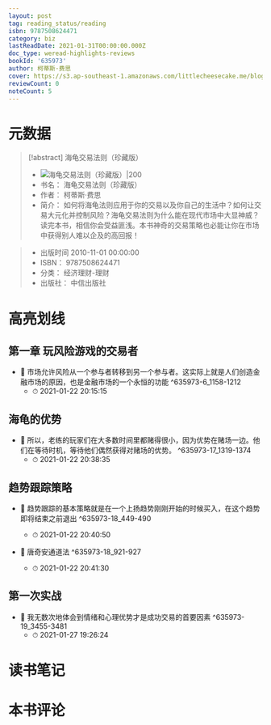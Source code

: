 ```yaml
---
layout: post
tag: reading_status/reading
isbn: 9787508624471
category: biz
lastReadDate: 2021-01-31T00:00:00.000Z
doc_type: weread-highlights-reviews
bookId: '635973'
author: 柯蒂斯·费思
cover: https://s3.ap-southeast-1.amazonaws.com/littlecheesecake.me/blog-post/books/海龟交易法则.jpg
reviewCount: 0
noteCount: 5
---
```

# 元数据
> [!abstract] 海龟交易法则（珍藏版）
> - ![ 海龟交易法则（珍藏版）|200](https://wfqqreader-1252317822.image.myqcloud.com/cover/973/635973/t7_635973.jpg)
> - 书名： 海龟交易法则（珍藏版）
> - 作者： 柯蒂斯·费思
> - 简介：     如何将海龟法则应用于你的交易以及你自己的生活中？如何让交易大元化并控制风险？海龟交易法则为什么能在现代市场中大显神威？读完本书，相信你会受益匪浅。本书神奇的交易策略也必能让你在市场中获得别人难以企及的高回报！

> - 出版时间 2010-11-01 00:00:00
> - ISBN： 9787508624471
> - 分类： 经济理财-理财
> - 出版社： 中信出版社

# 高亮划线

## 第一章 玩风险游戏的交易者


- 📌 市场允许风险从一个参与者转移到另一个参与者。这实际上就是人们创造金融市场的原因，也是金融市场的一个永恒的功能 ^635973-6_1158-1212
    - ⏱ 2021-01-22 20:15:15 
## 海龟的优势


- 📌 所以，老练的玩家们在大多数时间里都赌得很小，因为优势在赌场一边。他们在等待时机，等待他们偶然获得对赌场的优势。 ^635973-17_1319-1374
    - ⏱ 2021-01-22 20:38:35 
## 趋势跟踪策略


- 📌 趋势跟踪的基本策略就是在一个上扬趋势刚刚开始的时候买入，在这个趋势即将结束之前退出 ^635973-18_449-490
    - ⏱ 2021-01-22 20:40:50 

- 📌 唐奇安通道法 ^635973-18_921-927
    - ⏱ 2021-01-22 20:41:30 
## 第一次实战


- 📌 我无数次地体会到情绪和心理优势才是成功交易的首要因素 ^635973-19_3455-3481
    - ⏱ 2021-01-27 19:26:24 
# 读书笔记

# 本书评论
